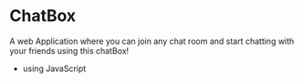 # ChatBox

A web Application where you can join any chat room and start chatting with your friends using this chatBox!
 - using JavaScript
